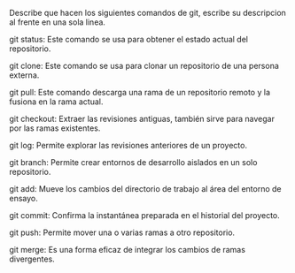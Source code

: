 Describe que hacen los siguientes comandos de git, escribe su descripcion al frente en una sola linea.

git status: Este comando se usa para obtener el estado actual del repositorio.

git clone: Este comando se usa para clonar un repositorio de una persona externa.

git pull: Este comando descarga una rama de un repositorio remoto y la fusiona en la rama actual.

git checkout: Extraer las revisiones antiguas, también sirve para navegar por las ramas existentes.

git log: Permite explorar las revisiones anteriores de un proyecto. 

git branch: Permite crear entornos de desarrollo aislados en un solo repositorio.

git add: Mueve los cambios del directorio de trabajo al área del entorno de ensayo.

git commit: Confirma la instantánea preparada en el historial del proyecto.

git push: Permite mover una o varias ramas a otro repositorio.

git merge: Es una forma eficaz de integrar los cambios de ramas divergentes.
